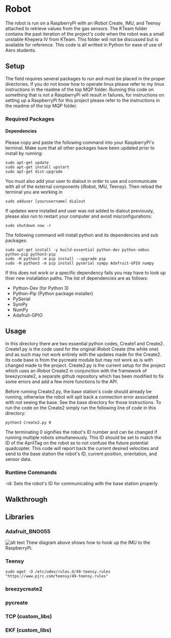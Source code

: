 # Robot
The robot is run on a RaspberryPi with an iRobot Create, IMU, and Teensy attached to retrieve values from the gas sensors. The KTeam folder contains the past iteration of the project's code when the robot was a small unstable Khepera IV from KTeam. This folder will not be discussed but is available for reference. This code is all writted in Python for ease of use of Aero students.

## Setup
The field requires several packages to run and must be placed in the proper directories. If you do not know how to operate linux please refer to my linux instructions in the readme of the top MQP folder. Running this code on something that is not a RaspberryPi will result in failures, for instructions on setting up a RaspberryPi for this project please refer to the instructions in the readme of the top MQP folder.

### Required Packages
#### Dependencies
Please copy and paste the following command into your RaspberryPi's terminal. Make sure that all other packages have been updated prior to install by running:
~~~~
sudo apt-get update 
sudo apt-get install upstart
sudo apt-get dist-upgrade
~~~~
You must also add your user to dialout in order to use and communicate with all of the external components (iRobot, IMU, Teensy). Then reload the terminal you are working in
~~~~
sudo adduser [yourusername] dialout
~~~~
If updates were installed and user was not added to dialout previously, please also run to restart your computer and avoid misconfigurations:
~~~~
sudo shutdown now -r
~~~~
The following command will install python and its dependencies and sub packages:
~~~~
sudo apt-get install -y build-essential python-dev python-smbus python-pip python3-pip
sudo -H python3 -m pip install --upgrade pip 
sudo -H python3 -m pip install pyserial sympy Adafruit-GPIO numpy
~~~~
If this does not work or a specific dependency fails you may have to look up thier new installation paths. The list of dependencies are as follows:
- Python-Dev (for Python 3)
- Python-Pip (Python package installer)
- PySerial
- SymPy
- NumPy
- Adafruit-GPIO

## Usage
In this directory there are two essential python codes, Create1 and Create2. Create1.py is the code used for the original iRobot Create (the white one) and as such may not work entirely with the updates made for the Create2. Its code base is from the pycreate module but may not work as is with changed made to the project. Create2.py is the current setup for the project which uses an iRobot Create2 in conjunction with the framework of breezycreate2, a separate github repository which has been modified to fix some errors and add a few more functions to the API.

Before running Create2.py, the base station's code should already be running, otherwise the robot will spit back a connection error associated with not seeing the base. See the base directory for those instructions. To run the code on the Create2 simply run the following line of code in this directory:
~~~~
python3 Create2.py 0
~~~~
The terminating 0 signifies the robot's ID number and can be changed if running multiple robots simultaneously. This ID should be set to match the ID of the AprilTag on the robot as to not confuse the future potential quadcopter. This code will report back the current desired velocities and send to the base station the robot's ID, current position, orientation, and sensor data.

### Runtime Commands
-id: Sets the robot's ID for communicating with the base station properly

## Walkthrough

## Libraries
### Adafruit_BNO055
![alt text](https://github.com/rmwiesenberg/MQP/blob/master/robot/libs/Adafruit_BNO055/IMU.PNG "BNO055 Hookup")
Thew diagram above shows how to hook up the IMU to the RaspberryPi.
### Teensy
~~~~
sudo wget -O /etc/udev/rules.d/49-teensy.rules "https://www.pjrc.com/teensy/49-teensy.rules"
~~~~
### breezycreate2
### pycreate
### TCP (custom_libs)
### EKF (custom_libs)
